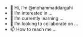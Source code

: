 - 👋 Hi, I’m @mohammaddargahi
- 👀 I’m interested in ...
- 🌱 I’m currently learning ...
- 💞️ I’m looking to collaborate on ...
- 📫 How to reach me ...

<!---
mohammaddargahi/mohammaddargahi is a ✨ special ✨ repository because its `README.md` (this file) appears on your GitHub profile.
You can click the Preview link to take a look at your changes.
--->
